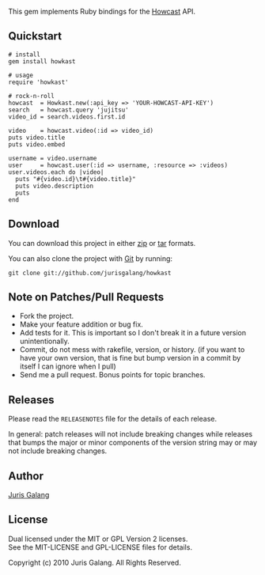 This gem implements Ruby bindings for the [Howcast](http://howcast.com) API.

Quickstart
----------

    # install
    gem install howkast
    
    # usage
    require 'howkast'

    # rock-n-roll
    howcast  = Howkast.new(:api_key => 'YOUR-HOWCAST-API-KEY')
    search   = howcast.query 'jujitsu'
    video_id = search.videos.first.id

    video    = howcast.video(:id => video_id)
    puts video.title
    puts video.embed
    
    username = video.username
    user     = howcast.user(:id => username, :resource => :videos)
    user.videos.each do |video|
      puts "#{video.id}\t#{video.title}"
      puts video.description
      puts
    end

Download
--------
You can download this project in either
[zip](http://github.com/jurisgalang/howkast/zipball/master) or
[tar](http://github.com/jurisgalang/howkast/tarball/master") formats.

You can also clone the project with [Git](http://git-scm.com)
by running: 

    git clone git://github.com/jurisgalang/howkast

Note on Patches/Pull Requests
-----------------------------
* Fork the project.
* Make your feature addition or bug fix.
* Add tests for it. This is important so I don't break it in a future version 
  unintentionally.
* Commit, do not mess with rakefile, version, or history. (if you want to have 
  your own version, that is fine but bump version in a commit by itself I can 
  ignore when I pull)
* Send me a pull request. Bonus points for topic branches.

Releases
--------
Please read the `RELEASENOTES` file for the details of each release. 

In general: patch releases will not include breaking changes while releases 
that bumps the major or minor components of the version string may or may not 
include breaking changes.

Author
------
[Juris Galang](http://github.com/jurisgalang/)

License
-------
Dual licensed under the MIT or GPL Version 2 licenses.  
See the MIT-LICENSE and GPL-LICENSE files for details.

Copyright (c) 2010 Juris Galang. All Rights Reserved.
